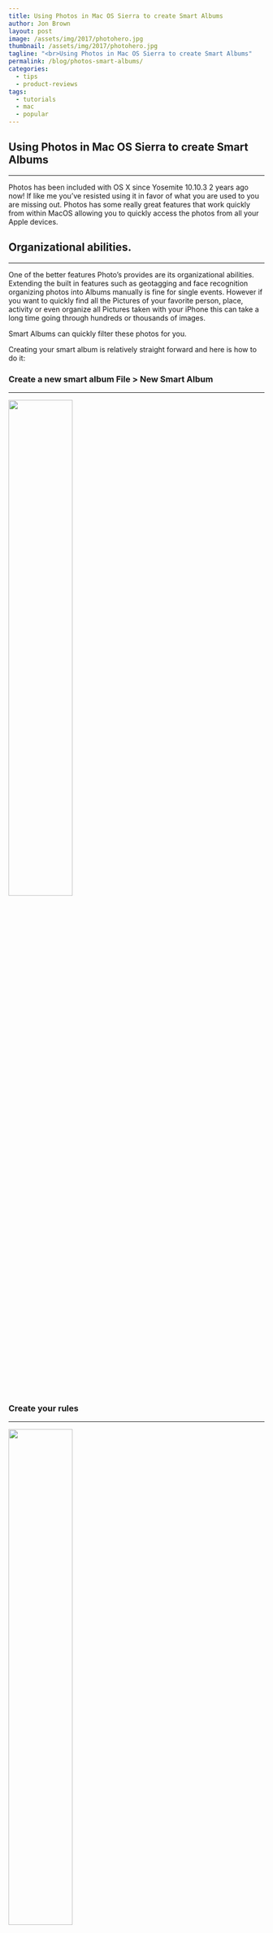 ```yaml
---
title: Using Photos in Mac OS Sierra to create Smart Albums
author: Jon Brown
layout: post
image: /assets/img/2017/photohero.jpg
thumbnail: /assets/img/2017/photohero.jpg
tagline: "<br>Using Photos in Mac OS Sierra to create Smart Albums"
permalink: /blog/photos-smart-albums/
categories:
  - tips
  - product-reviews
tags:
  - tutorials
  - mac
  - popular
---
```

## Using Photos in Mac OS Sierra to create Smart Albums
---
Photos has been included with OS X since Yosemite 10.10.3 2 years ago now! If like me you’ve resisted using it in favor of what you are used to you are missing out. Photos has some really great features that work quickly from within MacOS allowing you to quickly access the photos from all your Apple devices.

## Organizational abilities.
---
One of the better features Photo’s provides are its organizational abilities. Extending the built in features such as geotagging and face recognition organizing photos into Albums manually is fine for single events.
However if you want to quickly find all the Pictures of your favorite person, place, activity or even organize all Pictures taken with your iPhone this can take a long time going through hundreds or thousands of images.

Smart Albums can quickly filter these photos for you.

Creating your smart album is relatively straight forward and here is how to do it:

### Create a new smart album File > New Smart Album
---
<img src="{{ site.site_cdn }}/assets/img/blog/2017/iphoto/Picture2.png" class="img-fluid rounded m-2" width="50%" />


### Create your rules
---
<img src="{{ site.site_cdn }}/assets/img/blog/2017/iphoto/Picture3.png" class="img-fluid rounded m-2" width="50%" />

here I’m keeping it simple you can see there are 1,243 “items” pictures were the camera model is an iphone. Obviously this is quite broad if we add another rule and choose Match “All” of the chosen rules we can really narrow down the images we are looking for:
 
<img src="{{ site.site_cdn }}/assets/img/blog/2017/iphoto/Picture4.png" class="img-fluid rounded m-2" width="50%" />

This time we have matched only 14 “items” so that’s all pictures taken of the person Peter using an iPhone by using two rules and Match “all”

### Using the more exact rule of IS
---
<img src="{{ site.site_cdn }}/assets/img/blog/2017/iphoto/Picture5.png" class="img-fluid rounded m-2" width="50%" />

This allows you to isolate the images further here a filter looking for all images with a “Camera Model” “NX5” returns the 655 images taken with that camera. Very handy when you want to quickly separate your Pro shots taken with a DSLR from your snaps taken with your phone.
 
If you need to get the Model of camera, ISO etc, to create the filter you can get this information from within Photos from the image itself , right click on a photo in the Photo’s app and choose get info.

<img src="{{ site.site_cdn }}/assets/img/blog/2017/iphoto/Picture6.png" class="img-fluid rounded m-2" width="50%" /> 

### Combine multiple different albums
---

You can even use a Smart Album to combine multiple different Albums that already exist! Really useful if you are putting together an Album as a gift for friends and family or a SlideShow for a presentation.
 
<img src="{{ site.site_cdn }}/assets/img/blog/2017/iphoto/Picture7.png" class="img-fluid rounded m-2" width="50%" />

### Easy Editing
---

Further edits to a Smart Album are straight forward just right click on the Album you wish to edit and choose Edit Smart Album.

<img src="{{ site.site_cdn }}/assets/img/blog/2017/iphoto/Picture8.png" class="img-fluid rounded m-2" width="50%" />

Photos has some really nice and easy to use image editing features when you’ve selected the photo you want to edit just click on the Edit button in the top right corner of the window (we’ll come back to this in another post!).

<img src="{{ site.site_cdn }}/assets/img/blog/2017/iphoto/Picture9.png" class="img-fluid rounded m-2" width="50%" />

## So to Recap!

### Create the Smart Album
---

File > New Smart Album or the keys:<kbd>⌥</kbd> + <kbd>⌘</kbd> + <kbd>N</kbd> Use a descriptive name for the Smart Album when you’ve got hundreds of Albums it will be easier to find “James and Helen’s Wedding”.

### Create your rules
---

Photo’s will by default find images that match ANY of the rules set, you may want it to match ALL.

### Add multiple Rules
---

Photo’s only adds one rule but press the <kbd>+</kbd> button to add another and better filter your images.
 
<img src="{{ site.site_cdn }}/assets/img/blog/2017/iphoto/Picture10.png" class="img-fluid rounded m-2" width="50%" />

### Add keywords
---

This needs to be done in advance of creating a Smart Album, Keywords is the name other apps refer to as Tags, or sometimes incorrectly Meta .
Right click on an image and insert keywords.

<img src="{{ site.site_cdn }}/assets/img/blog/2017/iphoto/Picture11.png" class="img-fluid rounded m-2" width="50%" />

Add a comma <kbd>,</kbd>” between each keyword you may want “wooden boats” rather than “wooden” and “boats”
